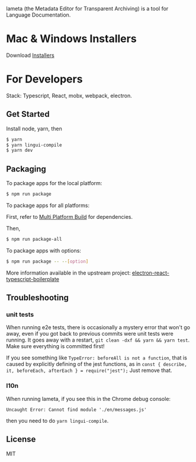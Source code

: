 lameta (the Metadata Editor for Transparent Archiving) is a tool for Language Documentation.

# Mac & Windows Installers

Download [Installers](https://github.com/onset/lameta/releases)

# For Developers

Stack: Typescript, React, mobx, webpack, electron.

## Get Started

Install node, yarn, then

```bash
$ yarn
$ yarn lingui-compile
$ yarn dev
```

## Packaging

To package apps for the local platform:

```bash
$ npm run package
```

To package apps for all platforms:

First, refer to
[Multi Platform Build](https://www.electron.build/multi-platform-build) for
dependencies.

Then,

```bash
$ npm run package-all
```

To package apps with options:

```bash
$ npm run package -- --[option]
```

More information available in the upstream project:
[electron-react-typescript-boilerplate](https://github.com/iRath96/electron-react-typescript-boilerplate)

## Troubleshooting

### unit tests

When running e2e tests, there is occasionally a mystery error that won't go away, even if you got back to previous commits were unit tests were running. It goes away with a restart, `git clean -dxf && yarn && yarn test`. Make sure everything is committed first!

If you see something like `TypeError: beforeAll is not a function`, that is caused by explicitly defining of the jest functions, as in `const { describe, it, beforeEach, afterEach } = require("jest");` Just remove that.

### l10n

When running lameta, if you see this in the Chrome debug console:

`Uncaught Error: Cannot find module './en/messages.js'`

then you need to do `yarn lingui-compile`.

## License

MIT
